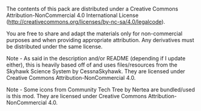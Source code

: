 The contents of this pack are distributed under a Creative Commons Attribution-NonCommercial 4.0 International License (http://creativecommons.org/licenses/by-nc-sa/4.0/legalcode).

You are free to share and adapt the materials only for non-commercial purposes and when providing appropriate attribution. Any derivatives must be distributed under the same license.

Note - As said in the description and/or README (depending if I update either), this is heavily based off of and uses files/resources from the Skyhawk Science System by CessnaSkyhawk. They are licensed under Creative Commons Attribution-NonCommercial 4.0.

Note - Some icons from Community Tech Tree by Nertea are bundled/used is this mod. They are licensed under Creative Commons Attribution-NonCommercial 4.0.
